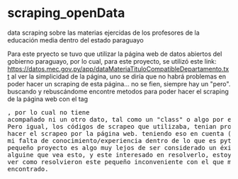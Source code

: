 # scraping_openData
data scraping sobre las materias ejercidas de los profesores de la educación media dentro del estado paraguayo


Para este pryecto se tuvo que utilizar la página web de datos abiertos del gobierno paraguayo, por lo cual, para este proyecto, se utilizó este link: https://datos.mec.gov.py/app/dataMateriaTituloCompatibleDepartamento.txt 
al ver la simplicidad de la página, uno se diría que no habrá problemas en poder hacer un scraping de esta página... no se fien, siempre hay un "pero".
buscando y rebuscándome encontre metodos para poder hacer el scraping de la página web con el tag <pre>, por lo cual no tiene acompañado ni un otro dato, tal como un "class" o algo por el estilo.
Pero igual, los códigos de scrapeo que utilizaba, tenian problemas al hacer el scrapeo por la página web.
teniendo eso en cuenta (adémas por mi falta de conocimiento/experiencia dentro de lo que es python) este pequeño proyecto es algo muy lejos de ser considerado un éxito. 
Si alguine que vea esto, y este interesado en resolverlo, estoy dispuesto a ver como resolvieron este pequeño inconveniente con el que me he encontrado.
